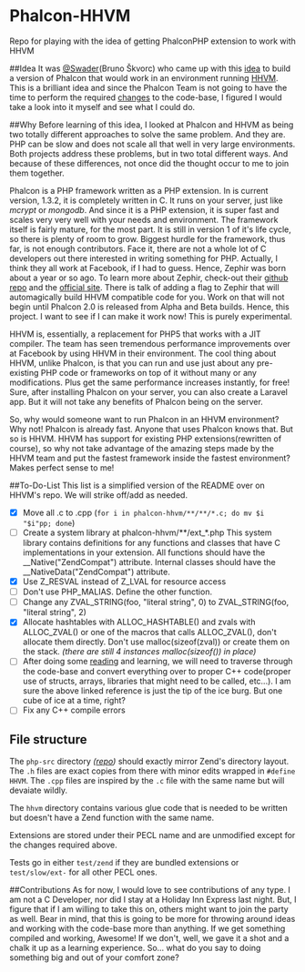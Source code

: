 Phalcon-HHVM
============

Repo for playing with the idea of getting PhalconPHP extension to work with HHVM

##Idea
It was [@Swader](https://github.com/Swader)(Bruno Škvorc) who came up with this [idea](http://forum.phalconphp.com/discussion/2429/build-phalcon-for-hhvm-) to build a version of Phalcon that would work in an environment running [HHVM](https://github.com/facebook/hhvm). This is a brilliant idea and since the Phalcon Team is not going to have the time to perform the required [changes](https://github.com/facebook/hhvm/tree/master/hphp/runtime/ext_zend_compat) to the code-base, I figured I would take a look into it myself and see what I could do.

##Why
Before learning of this idea, I looked at Phalcon and HHVM as being two totally different approaches to solve the same problem. And they are. PHP can be slow and does not scale all that well in very large environments. Both projects address these problems, but in two total different ways. And because of these differences, not once did the thought occur to me to join them together.

Phalcon is a PHP framework written as a PHP extension. In is current version, 1.3.2, it is completely written in C. It runs on your server, just like *mcrypt* or *mongodb*. And since it is a PHP extension, it is super fast and scales very very well with your needs and environment. The framework itself is fairly mature, for the most part. It is still in version 1 of it's life cycle, so there is plenty of room to grow. Biggest hurdle for the framework, thus far, is not enough contributors. Face it, there are not a whole lot of C developers out there interested in writing something for PHP. Actually, I think they all work at Facebook, if I had to guess. Hence, Zephir was born about a year or so ago. To learn more about Zephir, check-out their [github repo](https://github.com/phalcon/zephir) and the [official site](http://zephir-lang.com/). There is talk of adding a flag to Zephir that will automagically build HHVM compatible code for you. Work on that will not begin until Phalcon 2.0 is released from Alpha and Beta builds. Hence, this project. I want to see if I can make it work now! This is purely experimental.

HHVM is, essentially, a replacement for PHP5 that works with a JIT compiler. The team has seen tremendous performance improvements over at Facebook by using HHVM in their environment. The cool thing about HHVM, unlike Phalcon, is that you can run and use just about any pre-existing PHP code or frameworks on top of it without many or any modifications. Plus get the same performance increases instantly, for free! Sure, after installing Phalcon on your server, you can also create a Laravel app. But it will not take any benefits of Phalcon being on the server.

So, why would someone want to run Phalcon in an HHVM environment? Why not! Phalcon is already fast. Anyone that uses Phalcon knows that. But so is HHVM. HHVM has support for existing PHP extensions(rewritten of course), so why not take advantage of the amazing steps made by the HHVM team and put the fastest framework inside the fastest environment? Makes perfect sense to me!

##To-Do-List
This list is a simplified version of the README over on HHVM's repo. We will strike off/add as needed.

- [x] Move all .c to .cpp (`for i in phalcon-hhvm/**/**/*.c; do mv $i "$i"pp; done`)
- [ ] Create a system library at phalcon-hhvm/**/ext_*.php This system library contains definitions for any functions and classes that have C implementations in your extension. All functions should have the __Native("ZendCompat") attribute. Internal classes should have the __NativeData("ZendCompat") attribute.
- [x] Use Z_RESVAL instead of Z_LVAL for resource access
- [ ] Don't use PHP_MALIAS. Define the other function.
- [ ] Change any ZVAL_STRING(foo, "literal string", 0) to ZVAL_STRING(foo, "literal string", 2)
- [x] Allocate hashtables with ALLOC_HASHTABLE() and zvals with ALLOC_ZVAL() or one of the macros that calls ALLOC_ZVAL(), don't allocate them directly. Don't use malloc(sizeof(zval)) or create them on the stack. *(there are still 4 instances malloc(sizeof()) in place)*
- [ ] After doing some [reading](http://en.wikipedia.org/wiki/Compatibility_of_C_and_C%2B%2B) and learning, we will need to traverse through the code-base and convert everything over to proper C++ code(proper use of structs, arrays, libraries that might need to be called, etc...). I am sure the above linked reference is just the tip of the ice burg. But one cube of ice at a time, right?
- [ ] Fix any C++ compile errors

## File structure

The `php-src` directory *([repo](https://github.com/facebook/hhvm/tree/master/hphp/runtime/ext_zend_compat/php-src))* should exactly mirror Zend's directory layout.
The `.h` files are exact copies from there with minor edits wrapped in
`#define HHVM`. The `.cpp` files are inspired by the `.c` file with the same
name but will devaiate wildly.

The `hhvm` directory contains various glue code that is needed to be written but
doesn't have a Zend function with the same name.

Extensions are stored under their PECL name and are unmodified except for the
changes required above.

Tests go in either `test/zend` if they are bundled extensions or
`test/slow/ext-` for all other PECL ones.

##Contributions
As for now, I would love to see contributions of any type. I am not a C Developer, nor did I stay at a Holiday Inn Express last night. But, I figure that if I am willing to take this on, others might want to join the party as well. Bear in mind, that this is going to be more for throwing around ideas and working with the code-base more than anything. If we get something compiled and working, Awesome! If we don't, well, we gave it a shot and a chalk it up as a learning experience. So... what do you say to doing something big and out of your comfort zone?
